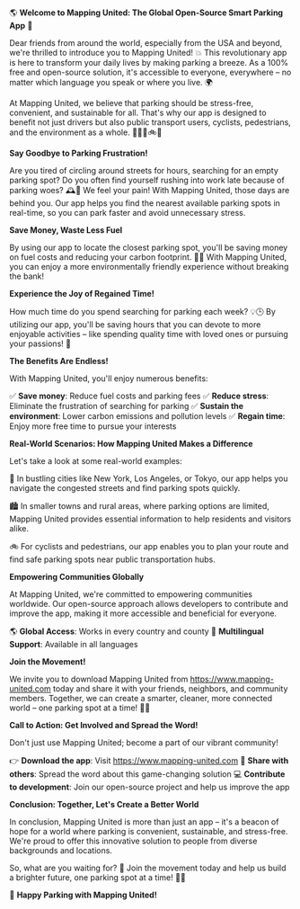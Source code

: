 🌎 **Welcome to Mapping United: The Global Open-Source Smart Parking App** 🚗

Dear friends from around the world, especially from the USA and beyond, we're thrilled to introduce you to Mapping United! 💥 This revolutionary app is here to transform your daily lives by making parking a breeze. As a 100% free and open-source solution, it's accessible to everyone, everywhere – no matter which language you speak or where you live. 🌍

At Mapping United, we believe that parking should be stress-free, convenient, and sustainable for all. That's why our app is designed to benefit not just drivers but also public transport users, cyclists, pedestrians, and the environment as a whole. 🚴‍♀️🚌🚲💚

**Say Goodbye to Parking Frustration!**

Are you tired of circling around streets for hours, searching for an empty parking spot? Do you often find yourself rushing into work late because of parking woes? 🕰️😬 We feel your pain! With Mapping United, those days are behind you. Our app helps you find the nearest available parking spots in real-time, so you can park faster and avoid unnecessary stress.

**Save Money, Waste Less Fuel**

By using our app to locate the closest parking spot, you'll be saving money on fuel costs and reducing your carbon footprint. 🚀💸 With Mapping United, you can enjoy a more environmentally friendly experience without breaking the bank!

**Experience the Joy of Regained Time!**

How much time do you spend searching for parking each week? 💡🕒 By utilizing our app, you'll be saving hours that you can devote to more enjoyable activities – like spending quality time with loved ones or pursuing your passions! 🌟

**The Benefits Are Endless!**

With Mapping United, you'll enjoy numerous benefits:

✅ **Save money**: Reduce fuel costs and parking fees
✅ **Reduce stress**: Eliminate the frustration of searching for parking
✅ **Sustain the environment**: Lower carbon emissions and pollution levels
✅ **Regain time**: Enjoy more free time to pursue your interests

**Real-World Scenarios: How Mapping United Makes a Difference**

Let's take a look at some real-world examples:

🌆 In bustling cities like New York, Los Angeles, or Tokyo, our app helps you navigate the congested streets and find parking spots quickly.

🏙️ In smaller towns and rural areas, where parking options are limited, Mapping United provides essential information to help residents and visitors alike.

🚲 For cyclists and pedestrians, our app enables you to plan your route and find safe parking spots near public transportation hubs.

**Empowering Communities Globally**

At Mapping United, we're committed to empowering communities worldwide. Our open-source approach allows developers to contribute and improve the app, making it more accessible and beneficial for everyone.

🌎 **Global Access**: Works in every country and county
🤝 **Multilingual Support**: Available in all languages

**Join the Movement!**

We invite you to download Mapping United from https://www.mapping-united.com today and share it with your friends, neighbors, and community members. Together, we can create a smarter, cleaner, more connected world – one parking spot at a time! 🌈💪

**Call to Action: Get Involved and Spread the Word!**

Don't just use Mapping United; become a part of our vibrant community!

👉 **Download the app**: Visit https://www.mapping-united.com
📢 **Share with others**: Spread the word about this game-changing solution
💻 **Contribute to development**: Join our open-source project and help us improve the app

**Conclusion: Together, Let's Create a Better World**

In conclusion, Mapping United is more than just an app – it's a beacon of hope for a world where parking is convenient, sustainable, and stress-free. We're proud to offer this innovative solution to people from diverse backgrounds and locations.

So, what are you waiting for? 🤔 Join the movement today and help us build a brighter future, one parking spot at a time! 🌟💪

👋 **Happy Parking with Mapping United!**